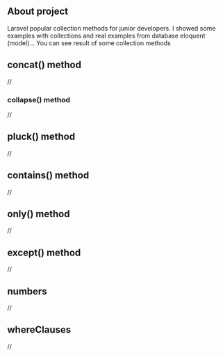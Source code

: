 ## About project

Laravel popular collection methods for junior developers. I showed some examples with collections and real examples from database eloquent (model)... You can see result of some collection methods

## concat() method

//

### collapse() method

//

## pluck() method

//

## contains() method

//

## only() method

//

## except() method

//

## numbers

//

## whereClauses

//
